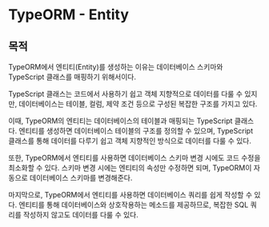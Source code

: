 # TypeORM - Entity

## 목적

TypeORM에서 엔티티(Entity)를 생성하는 이유는 데이터베이스 스키마와 TypeScript 클래스를 매핑하기 위해서이다. 

TypeScript 클래스는 코드에서 사용하기 쉽고 객체 지향적으로 데이터를 다룰 수 있지만, 데이터베이스는 테이블, 컬럼, 제약 조건 등으로 구성된 복잡한 구조를 가지고 있다.

이때, TypeORM의 엔티티는 데이터베이스의 테이블과 매핑되는 TypeScript 클래스다. 엔티티를 생성하면 데이터베이스 테이블의 구조를 정의할 수 있으며, TypeScript 클래스를 통해 데이터를 다루기 쉽고 객체 지향적인 방식으로 데이터를 다룰 수 있다.

또한, TypeORM에서 엔티티를 사용하면 데이터베이스 스키마 변경 시에도 코드 수정을 최소화할 수 있다. 스키마 변경 시에는 엔티티의 속성만 수정하면 되며, TypeORM이 자동으로 데이터베이스 스키마를 변경해준다.

마지막으로, TypeORM에서 엔티티를 사용하면 데이터베이스 쿼리를 쉽게 작성할 수 있다. 엔티티를 통해 데이터베이스와 상호작용하는 메소드를 제공하므로, 복잡한 SQL 쿼리를 작성하지 않고도 데이터를 다룰 수 있다.